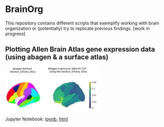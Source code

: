 # BrainOrg

This repository contains different scripts that exemplify working with brain organization or (potentially) try to replicate previous findings. [work in progress]

## Plotting Allen Brain Atlas gene expression data (using abagen & a surface atlas)

<a href="https://htmlpreview.github.io/?https://github.com/rscgh/brainorg/blob/main/html/abagen_extract_and_plot_gene_data.html" ><img src="html/abagen_extract_and_plot_gene_data.html.jpg" width="300"></a>

Jupyter Notebook: [ipynb](abagen_extract_and_plot_gene_data.ipynb), [html](https://htmlpreview.github.io/?https://github.com/rscgh/brainorg/blob/main/html/abagen_extract_and_plot_gene_data.html)

